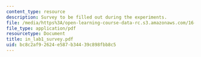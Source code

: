 ```yaml
---
content_type: resource
description: Survey to be filled out during the experiments.
file: /media/https%3A/open-learning-course-data-rc.s3.amazonaws.com/16-30-estimation-and-control-of-aerospace-systems-spring-2004/bc8c2af92624e587b34439c898fbb8c5_in_lab1_survey.pdf
file_type: application/pdf
resourcetype: Document
title: in_lab1_survey.pdf
uid: bc8c2af9-2624-e587-b344-39c898fbb8c5
---
```

